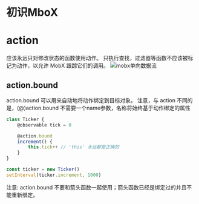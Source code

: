 # 初识MboX

# action
应该永远只对修改状态的函数使用动作。 只执行查找，过滤器等函数不应该被标记为动作，以允许 MobX 跟踪它们的调用。
![mobx单向数据流](https://cn.mobx.js.org/images/action-state-view.png)

## action.bound
action.bound 可以用来自动地将动作绑定到目标对象。 注意，与 action 不同的是，(@)action.bound 不需要一个name参数，名称将始终基于动作绑定的属性
```javascript
class Ticker {
    @observable tick = 0

    @action.bound
    increment() {
        this.tick++ // 'this' 永远都是正确的
    }
}

const ticker = new Ticker()
setInterval(ticker.increment, 1000)

```
注意: action.bound 不要和箭头函数一起使用；箭头函数已经是绑定过的并且不能重新绑定。

